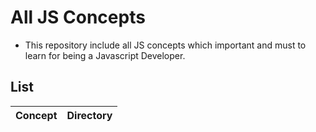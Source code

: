# All JS Concepts
* This repository include all JS concepts which important and must to learn for being a Javascript Developer.
## List
| Concept | Directory |
|----|------|
